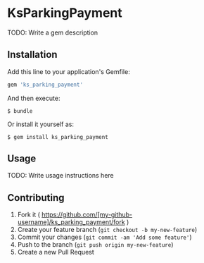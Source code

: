 # KsParkingPayment

TODO: Write a gem description

## Installation

Add this line to your application's Gemfile:

```ruby
gem 'ks_parking_payment'
```

And then execute:

    $ bundle

Or install it yourself as:

    $ gem install ks_parking_payment

## Usage

TODO: Write usage instructions here

## Contributing

1. Fork it ( https://github.com/[my-github-username]/ks_parking_payment/fork )
2. Create your feature branch (`git checkout -b my-new-feature`)
3. Commit your changes (`git commit -am 'Add some feature'`)
4. Push to the branch (`git push origin my-new-feature`)
5. Create a new Pull Request

